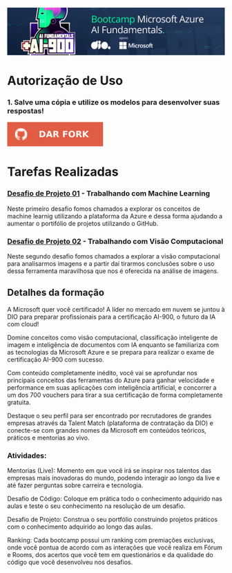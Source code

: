 ![](/img/banner.jpeg)

# Autorização de Uso
### 1. Salve uma cópia e utilize os modelos para desenvolver suas respostas! 

[![](/img/fork.svg)](https://github.com/anieltonjn/dio-pratica-microsoft-azure-ai-fundamentals/fork)


# Tarefas Realizadas 

### [Desafio de Projeto 01](dp01/README.md) - Trabalhando com Machine Learning
Neste primeiro desafio fomos chamados a explorar os conceitos de machine learnig utilizando a plataforma da Azure e dessa forma ajudando a aumentar o portifólio de projetos utilizando o GitHub.

### [Desafio de Projeto 02](dp02/README.md) - Trabalhando com Visão Computacional
Neste segundo desafio fomos chamados a explorar a visão computacional para analisarmos imagens e a partir daí tirarmos conclusões sobre o uso dessa ferramenta maravilhosa que nos é oferecida na análise de imagens.

## Detalhes da formação

A Microsoft quer você certificado! A líder no mercado em nuvem se juntou à DIO para preparar profissionais para a certificação AI-900, o futuro da IA com cloud!

Domine conceitos como visão computacional, classificação inteligente de imagem e inteligência de documentos com IA enquanto se familiariza com as tecnologias da Microsoft Azure e se prepara para realizar o exame de certificação AI-900 com sucesso.

Com conteúdo completamente inédito, você vai se aprofundar nos principais conceitos das ferramentas do Azure para ganhar velocidade e performance em suas aplicações com inteligência artificial, e concorrer a um dos 700 vouchers para tirar a sua certificação de forma completamente gratuita.

Destaque o seu perfil para ser encontrado por recrutadores de grandes empresas através da Talent Match (plataforma de contratação da DIO) e conecte-se com grandes nomes da Microsoft em conteúdos teóricos, práticos e mentorias ao vivo.

### Atividades:
Mentorias (Live): Momento em que você irá se inspirar nos talentos das empresas mais inovadoras do mundo, podendo interagir ao longo da live e até fazer perguntas sobre carreira e tecnologia.

Desafio de Código: Coloque em prática todo o conhecimento adquirido nas aulas e teste o seu conhecimento na resolução de um desafio.

Desafio de Projeto: Construa o seu portfólio construindo projetos práticos com o conhecimento adquirido ao longo das aulas.

Ranking: Cada bootcamp possui um ranking com premiações exclusivas, onde você pontua de acordo com as interações que você realiza em Fórum e Rooms, dos acertos que você tem em questionários e da qualidade do código que você desenvolveu nos desafios.
